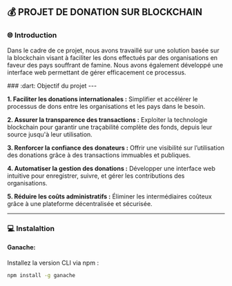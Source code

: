 ## :moneybag: PROJET DE DONATION SUR BLOCKCHAIN
### :globe_with_meridians: Introduction
<p>Dans le cadre de ce projet, nous avons travaillé sur une solution basée sur la blockchain visant à faciliter les dons effectués par des organisations en faveur des pays souffrant de famine. Nous avons également développé une interface web permettant de gérer efficacement ce processus.</p>
### :dart: Objectif du projet
---

<b>1. Faciliter les donations internationales :</b>
Simplifier et accélérer le processus de dons entre les organisations et les pays dans le besoin.

<b>2. Assurer la transparence des transactions :</b>
Exploiter la technologie blockchain pour garantir une traçabilité complète des fonds, depuis leur source jusqu'à leur utilisation.

<b>3. Renforcer la confiance des donateurs :</b>
Offrir une visibilité sur l’utilisation des donations grâce à des transactions immuables et publiques.

<b>4. Automatiser la gestion des donations :</b>
Développer une interface web intuitive pour enregistrer, suivre, et gérer les contributions des organisations.

<b>5. Réduire les coûts administratifs :</b>
Éliminer les intermédiaires coûteux grâce à une plateforme décentralisée et sécurisée.

---
### :computer: Instalaltion
#### Ganache:
Installez la version CLI via npm :
```bash
npm install -g ganache
```
